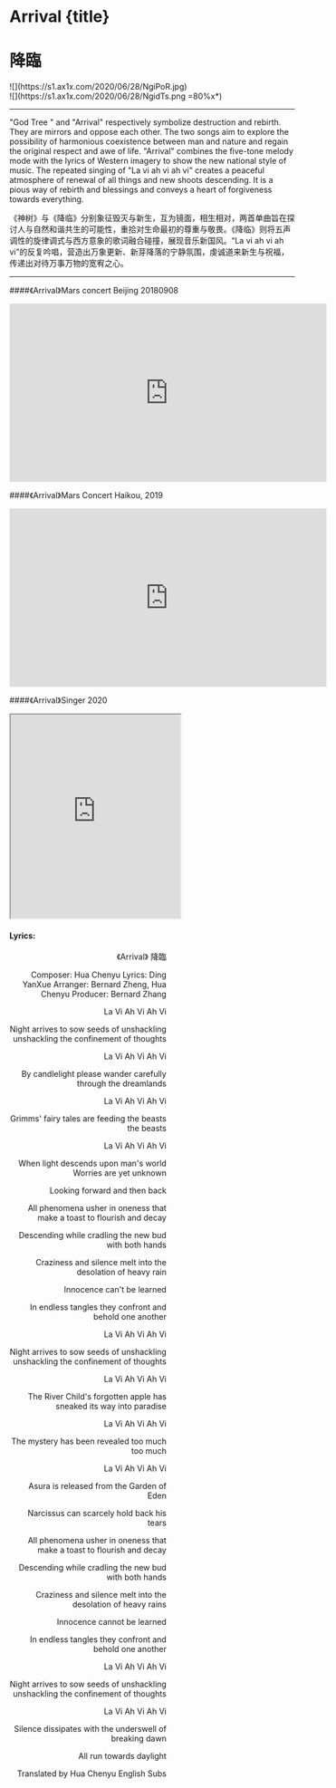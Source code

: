 # Arrival {title}
# 降臨
<div class="background" markdown="1">
![](https://s1.ax1x.com/2020/06/28/NgiPoR.jpg)
</div>

<div class="center shadow" markdown="1">
![](https://s1.ax1x.com/2020/06/28/NgidTs.png =80%x*)
</div>

---------------------------------

"God Tree " and "Arrival" respectively symbolize destruction and rebirth. They are mirrors and oppose each other. The two songs aim to explore the possibility of harmonious coexistence between man and nature and regain the original respect and awe of life. "Arrival" combines the five-tone melody mode with the lyrics of Western imagery to show the new national style of music. The repeated singing of "La vi ah vi ah vi" creates a peaceful atmosphere of renewal of all things and new shoots descending. It is a pious way of rebirth and blessings and conveys a heart of forgiveness towards everything.

《神树》与《降临》分别象征毁灭与新生，互为镜面，相生相对，两首单曲旨在探讨人与自然和谐共生的可能性，重拾对生命最初的尊重与敬畏。《降临》则将五声调性的旋律调式与西方意象的歌词融合碰撞，展现音乐新国风。“La vi ah vi ah vi”的反复吟唱，营造出万象更新、新芽降落的宁静氛围，虔诚道来新生与祝福，传递出对待万事万物的宽宥之心。

---------------------------------

####《Arrival》Mars concert Beijing 20180908

<iframe width="560" height="315" src="https://www.youtube.com/embed/tVg5scjCeUw" frameborder="0" allow="accelerometer; autoplay; encrypted-media; gyroscope; picture-in-picture" allowfullscreen></iframe>

####《Arrival》Mars Concert Haikou, 2019

<iframe width="560" height="315" src="https://www.youtube.com/embed/3X1qNkhYZGw" frameborder="0" allow="accelerometer; autoplay; encrypted-media; gyroscope; picture-in-picture" allowfullscreen></iframe>

####《Arrival》Singer 2020

<iframe allowfullscreen height=360 src="https://rio6.github.io/Subtube?v=Of5J-LnihK0&subtitle-English=https://dl.dropboxusercontent.com/s/x5yoaywozt5wza0/Singer%202020%20EP7%20Arrival%20ENG.srt"></iframe>

#### Lyrics:
<div class="box">
<div class="lyrics" style="width: 55%; text-align: right">
《Arrival》
   降臨
   
Composer: Hua Chenyu
Lyrics: Ding YanXue
Arranger: Bernard Zheng, Hua Chenyu
Producer: Bernard Zhang

La Vi Ah Vi Ah Vi
 
Night arrives to sow seeds of unshackling
unshackling the confinement of thoughts
 
La Vi Ah Vi Ah Vi
 
By candlelight
please wander carefully through the dreamlands
 
La Vi Ah Vi Ah Vi
 
Grimms' fairy tales are feeding the beasts
the beasts
 
La Vi Ah Vi Ah Vi
 
When light descends upon man's world
Worries are yet unknown
 
Looking forward and then back
 
All phenomena usher in oneness
that make a toast to flourish and decay
 
Descending while cradling the new bud with both hands
 
Craziness and silence melt into the
desolation of heavy rain
 
Innocence can't be learned
 
In endless tangles
they confront and behold one another
 
La Vi Ah Vi Ah Vi
 
Night arrives to sow seeds of unshackling
unshackling the confinement of thoughts
 
La Vi Ah Vi Ah Vi
 
The River Child's forgotten apple has
sneaked its way into paradise
 
La Vi Ah Vi Ah Vi
 
The mystery has been revealed too much
too much
 
La Vi Ah Vi Ah Vi
 
Asura is released from the Garden of Eden
 
Narcissus can scarcely hold back his tears
 
All phenomena usher in oneness
that make a toast to flourish and decay
 
Descending while cradling
the new bud with both hands
 
Craziness and silence melt into
the desolation of heavy rains
 
Innocence cannot be learned
 
In endless tangles
they confront and behold one another
 
La Vi Ah Vi Ah Vi
 
Night arrives to sow seeds of unshackling
unshackling the confinement of thoughts
 
La Vi Ah Vi Ah Vi
 
Silence dissipates with the underswell of breaking dawn
 
All run towards daylight
 
Translated by Hua Chenyu English Subs
</div>